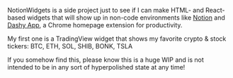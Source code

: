 NotionWidgets is a side project just to see if I can make HTML- and React-based widgets that will show up in non-code environments like [Notion](https://www.notion.so/) and [Dashy App](https://www.dashyapp.com/), a Chrome homepage extension for productivity.

My first one is a TradingView widget that shows my favorite crypto & stock tickers: BTC, ETH, SOL, SHIB, BONK, TSLA

If you somehow find this, please know this is a huge WIP and is not intended to be in any sort of hyperpolished state at any time!
